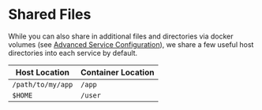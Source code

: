 Shared Files
============

While you can also share in additional files and directories via docker volumes (see [Advanced Service Configuration](./overrides.md)), we share a few useful host directories into each service by default.

| Host Location | Container Location |
| -- | -- |
| `/path/to/my/app` | `/app` |
| `$HOME` | `/user` |
